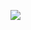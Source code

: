 ![](https://www.google.com/imgres?imgurl=https%3A%2F%2Frepository-images.githubusercontent.com%2F335069892%2Fc7cf927f-e5f7-4f4f-a548-81f32ea87029&imgrefurl=https%3A%2F%2Fgithub.com%2Ftopics%2Fbadges-markdown&tbnid=JMOh4ttLPithQM&vet=12ahUKEwjk76LQnr_9AhVBYqQEHWnIDMkQMygFegUIARC4AQ..i&docid=ZpZGmegvggVLJM&w=1000&h=420&q=welcome%20gif%20link%20for%20readme%20github&ved=2ahUKEwjk76LQnr_9AhVBYqQEHWnIDMkQMygFegUIARC4AQ)
